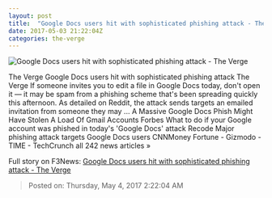 ```yaml
---
layout: post
title:  "Google Docs users hit with sophisticated phishing attack - The Verge"
date: 2017-05-03 21:22:04Z
categories: the-verge
---
```


![Google Docs users hit with sophisticated phishing attack - The Verge](https://cdn0.vox-cdn.com/thumbor/ivqdXsFwpFO552WWqWxndqlAVyI=/0x53:1020x627/1600x900/cdn0.vox-cdn.com/uploads/chorus_image/image/54605943/DSC08322.0.jpg)

The Verge Google Docs users hit with sophisticated phishing attack The Verge If someone invites you to edit a file in Google Docs today, don't open it — it may be spam from a phishing scheme that's been spreading quickly this afternoon. As detailed on Reddit, the attack sends targets an emailed invitation from someone they may ... A Massive Google Docs Phish Might Have Stolen A Load Of Gmail Accounts Forbes What to do if your Google account was phished in today's 'Google Docs' attack Recode Major phishing attack targets Google Docs users CNNMoney Fortune - Gizmodo - TIME - TechCrunch all 242 news articles »


Full story on F3News: [Google Docs users hit with sophisticated phishing attack - The Verge](http://www.f3nws.com/n/UVbKDC)

> Posted on: Thursday, May 4, 2017 2:22:04 AM
